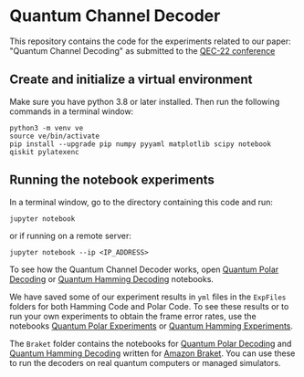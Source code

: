# Quantum Channel Decoder
This repository contains the code for the experiments related to our paper: "Quantum Channel Decoding" as submitted to the [QEC-22 conference](https://qce.quantum.ieee.org/2022/)

## Create and initialize a virtual environment
Make sure you have python 3.8 or later installed. Then run the following commands in a terminal window:
```
python3 -m venv ve
source ve/bin/activate
pip install --upgrade pip numpy pyyaml matplotlib scipy notebook qiskit pylatexenc
```

## Running the notebook experiments
In a terminal window, go to the directory containing this code and run:
```
jupyter notebook
```
or if running on a remote server:
```
jupyter notebook --ip <IP_ADDRESS>
```

To see how the Quantum Channel Decoder works, open [Quantum Polar Decoding](Polar/QuantumPolar.ipynb) or [Quantum Hamming Decoding](Hamming/QuantumHamming.ipynb) notebooks.

We have saved some of our experiment results in ``yml`` files in the ``ExpFiles`` folders for both Hamming Code and Polar Code. To see these results or to run your own experiments to obtain the frame error rates, use the notebooks [Quantum Polar Experiments](Polar/PolarExperiments.ipynb) or [Quantum Hamming Experiments](Hamming/HammingExperiments.ipynb).

The ``Braket`` folder contains the notebooks for [Quantum Polar Decoding](Braket/QuantumPolar.ipynb) and [Quantum Hamming Decoding](Braket/QuantumHamming.ipynb) written for [Amazon Braket](https://aws.amazon.com/braket). You can use these to run the decoders on real quantum computers or managed simulators.
